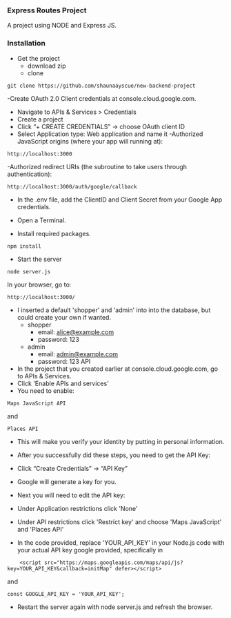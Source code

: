 ### Express Routes Project
A project using NODE and Express JS.

### Installation

- Get the project
  - download zip
  - clone
```
git clone https://github.com/shaunaayscue/new-backend-project
```

-Create OAuth 2.0 Client credentials at console.cloud.google.com.
- Navigate to APIs & Services > Credentials
- Create a project
- Click “+ CREATE CREDENTIALS” → choose OAuth client ID
- Select Application type: Web application and name it
-Authorized JavaScript origins (where your app will running at): 
```
http://localhost:3000
```
-Authorized redirect URIs (the subroutine to take users through authentication): 
```
http://localhost:3000/auth/google/callback
```
- In the .env file, add the ClientID and Client Secret from your Google App credentials.

- Open a Terminal.
- Install required packages.
```
npm install
```
- Start the server
```
node server.js
```
In your browser, go to:
```
http://localhost:3000/
```
- I inserted a default 'shopper' and 'admin' into into the database, but could create your own if wanted.
  - shopper
      - email: alice@example.com
      -  password: 123
  - admin
      - email: admin@example.com
      -  password: 123
API
- In the project that you created earlier at console.cloud.google.com, go to APIs & Services. 
- Click 'Enable APIs and services'
- You need to enable:
```
Maps JavaScript API
```
and
```
Places API
```
- This will make you verify your identity by putting in personal information.
- After you successfully did these steps, you need to get the API Key:
- Click “Create Credentials” → “API Key”
- Google will generate a key for you.
- Next you will need to edit the API key:
- Under Application restrictions click 'None'
- Under API restrictions click 'Restrict key' and choose 'Maps JavaScript' and 'Places API'

- In the code provided, replace 'YOUR_API_KEY' in your Node.js code with your actual API key google provided, specifically in 
```
    <script src="https://maps.googleapis.com/maps/api/js?key=YOUR_API_KEY&callback=initMap" defer></script>
```
and 
```
const GOOGLE_API_KEY = 'YOUR_API_KEY';
```
- Restart the server again with node server.js and refresh the browser.

